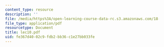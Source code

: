 ```yaml
---
content_type: resource
description: ''
file: /media/https%3A/open-learning-course-data-rc.s3.amazonaws.com/18-366-random-walks-and-diffusion-fall-2006/fe367d4002c9fdb2bb36c1e27bb033fe_lec10.pdf
file_type: application/pdf
resourcetype: Document
title: lec10.pdf
uid: fe367d40-02c9-fdb2-bb36-c1e27bb033fe
---
```


